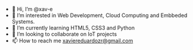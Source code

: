 - 👋 Hi, I’m @xav-e
- 👀 I’m interested in Web Development, Cloud Computing and Embbeded Systems.
- 🌱 I’m currently learning HTML5, CSS3 and Python
- 💞️ I’m looking to collaborate on IoT projects
- 📫 How to reach me xaviereduardozr@gmail.com

<!---
xav-e/xav-e is a ✨ special ✨ repository because its `README.md` (this file) appears on your GitHub profile.
You can click the Preview link to take a look at your changes.
--->
